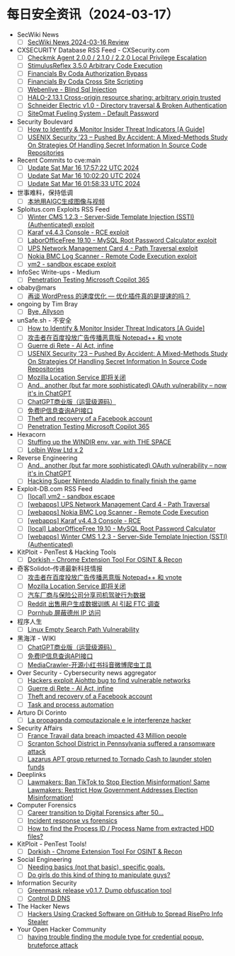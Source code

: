 # 每日安全资讯（2024-03-17）

- SecWiki News
  - [ ] [SecWiki News 2024-03-16 Review](http://www.sec-wiki.com/?2024-03-16)
- CXSECURITY Database RSS Feed - CXSecurity.com
  - [ ] [Checkmk Agent 2.0.0 / 2.1.0 / 2.2.0 Local Privilege Escalation](https://cxsecurity.com/issue/WLB-2024030038)
  - [ ] [StimulusReflex 3.5.0 Arbitrary Code Execution](https://cxsecurity.com/issue/WLB-2024030037)
  - [ ] [Financials By Coda Authorization Bypass](https://cxsecurity.com/issue/WLB-2024030036)
  - [ ] [Financials By Coda Cross Site Scripting](https://cxsecurity.com/issue/WLB-2024030035)
  - [ ] [Webenlive - Blind Sql Injection](https://cxsecurity.com/issue/WLB-2024030034)
  - [ ] [HALO-2.13.1 Cross-origin resource sharing: arbitrary origin trusted](https://cxsecurity.com/issue/WLB-2024030033)
  - [ ] [Schneider Electric v1.0 - Directory traversal & Broken Authentication](https://cxsecurity.com/issue/WLB-2024030032)
  - [ ] [SiteOmat Fueling System - Default Password](https://cxsecurity.com/issue/WLB-2024030031)
- Security Boulevard
  - [ ] [How to Identify & Monitor Insider Threat Indicators [A Guide]](https://securityboulevard.com/2024/03/how-to-identify-monitor-insider-threat-indicators-a-guide/)
  - [ ] [USENIX Security ’23 – Pushed By Accident: A Mixed-Methods Study On Strategies Of Handling Secret Information In Source Code Repositories](https://securityboulevard.com/2024/03/usenix-security-23-pushed-by-accident-a-mixed-methods-study-on-strategies-of-handling-secret-information-in-source-code-repositories/)
- Recent Commits to cve:main
  - [ ] [Update Sat Mar 16 17:57:22 UTC 2024](https://github.com/trickest/cve/commit/77118d0eead3b986d67efc099b2b2f7f6fc2bb5a)
  - [ ] [Update Sat Mar 16 10:02:20 UTC 2024](https://github.com/trickest/cve/commit/440c4c296c682ed06c35310fceb867cbab66ee45)
  - [ ] [Update Sat Mar 16 01:58:33 UTC 2024](https://github.com/trickest/cve/commit/2dceb76ada0d2705b45c5a4a3a39846a259fea1d)
- 世事难料，保持低调
  - [ ] [本地用AIGC生成图像与视频](https://blog.csdn.net/ariesjzj/article/details/136750337)
- Sploitus.com Exploits RSS Feed
  - [ ] [Winter CMS 1.2.3 - Server-Side Template Injection (SSTI) (Authenticated) exploit](https://sploitus.com/exploit?id=EDB-ID:51893&utm_source=rss&utm_medium=rss)
  - [ ] [Karaf v4.4.3 Console - RCE exploit](https://sploitus.com/exploit?id=EDB-ID:51895&utm_source=rss&utm_medium=rss)
  - [ ] [LaborOfficeFree 19.10 - MySQL Root Password Calculator exploit](https://sploitus.com/exploit?id=EDB-ID:51894&utm_source=rss&utm_medium=rss)
  - [ ] [UPS Network Management Card 4 - Path Traversal exploit](https://sploitus.com/exploit?id=EDB-ID:51897&utm_source=rss&utm_medium=rss)
  - [ ] [Nokia BMC Log Scanner - Remote Code Execution exploit](https://sploitus.com/exploit?id=EDB-ID:51896&utm_source=rss&utm_medium=rss)
  - [ ] [vm2 - sandbox escape exploit](https://sploitus.com/exploit?id=EDB-ID:51898&utm_source=rss&utm_medium=rss)
- InfoSec Write-ups - Medium
  - [ ] [Penetration Testing Microsoft Copilot 365](https://infosecwriteups.com/penetration-testing-microsoft-copilot-365-910301660dac?source=rss----7b722bfd1b8d---4)
- obaby@mars
  - [ ] [再谈 WordPress 的速度优化 — 优化插件真的是提速的吗？](https://www.h4ck.org.cn/2024/03/15874)
- ongoing by Tim Bray
  - [ ] [Bye, Allyson](https://www.tbray.org/ongoing/When/202x/2024/03/16/Bye-Allyson)
- unSafe.sh - 不安全
  - [ ] [How to Identify & Monitor Insider Threat Indicators [A Guide]](https://buaq.net/go-228568.html)
  - [ ] [攻击者在百度投放广告传播恶意版 Notepad++ 和 vnote](https://buaq.net/go-228559.html)
  - [ ] [Guerre di Rete - AI Act, infine](https://buaq.net/go-228561.html)
  - [ ] [USENIX Security ’23 – Pushed By Accident: A Mixed-Methods Study On Strategies Of Handling Secret Information In Source Code Repositories](https://buaq.net/go-228569.html)
  - [ ] [Mozilla Location Service 即将关闭](https://buaq.net/go-228560.html)
  - [ ] [And.. another (but far more sophisticated) OAuth vulnerability – now it's in ChatGPT](https://buaq.net/go-228558.html)
  - [ ] [ChatGPT商业版（运营级源码）](https://buaq.net/go-228546.html)
  - [ ] [免费IP信息查询API接口](https://buaq.net/go-228547.html)
  - [ ] [Theft and recovery of a Facebook account](https://buaq.net/go-228550.html)
  - [ ] [Penetration Testing Microsoft Copilot 365](https://buaq.net/go-228554.html)
- Hexacorn
  - [ ] [Stuffing up the WINDIR env. var. with THE SPACE](https://www.hexacorn.com/blog/2024/03/16/stuffing-up-the-windir-env-var-with-the-space/)
  - [ ] [Lolbin Wow Ltd x 2](https://www.hexacorn.com/blog/2024/03/16/lolbin-wow-ltd-x-2/)
- Reverse Engineering
  - [ ] [And.. another (but far more sophisticated) OAuth vulnerability – now it's in ChatGPT](https://www.reddit.com/r/ReverseEngineering/comments/1bg77ff/and_another_but_far_more_sophisticated_oauth/)
  - [ ] [Hacking Super Nintendo Aladdin to finally finish the game](https://www.reddit.com/r/ReverseEngineering/comments/1bgbdd1/hacking_super_nintendo_aladdin_to_finally_finish/)
- Exploit-DB.com RSS Feed
  - [ ] [[local] vm2 - sandbox escape](https://www.exploit-db.com/exploits/51898)
  - [ ] [[webapps] UPS Network Management Card 4 - Path Traversal](https://www.exploit-db.com/exploits/51897)
  - [ ] [[webapps] Nokia BMC Log Scanner - Remote Code Execution](https://www.exploit-db.com/exploits/51896)
  - [ ] [[webapps] Karaf v4.4.3 Console - RCE](https://www.exploit-db.com/exploits/51895)
  - [ ] [[local] LaborOfficeFree 19.10 - MySQL Root Password Calculator](https://www.exploit-db.com/exploits/51894)
  - [ ] [[webapps] Winter CMS 1.2.3 - Server-Side Template Injection (SSTI) (Authenticated)](https://www.exploit-db.com/exploits/51893)
- KitPloit - PenTest &amp; Hacking Tools
  - [ ] [Dorkish - Chrome Extension Tool For OSINT & Recon](http://www.kitploit.com/2024/03/dorkish-chrome-extension-tool-for-osint.html)
- 奇客Solidot–传递最新科技情报
  - [ ] [攻击者在百度投放广告传播恶意版 Notepad++ 和 vnote](https://www.solidot.org/story?sid=77615)
  - [ ] [Mozilla Location Service 即将关闭](https://www.solidot.org/story?sid=77614)
  - [ ] [汽车厂商与保险公司分享司机驾驶行为数据](https://www.solidot.org/story?sid=77613)
  - [ ] [Reddit 出售用户生成数据训练 AI 引起 FTC 调查](https://www.solidot.org/story?sid=77612)
  - [ ] [Pornhub 屏蔽德州 IP 访问](https://www.solidot.org/story?sid=77611)
- 程序人生
  - [ ] [Linux Empty Search Path Vulnerability](http://programlife.net/2024/03/16/Linux-Empty-Search-Path-Vulnerability/)
- 黑海洋 - WIKI
  - [ ] [ChatGPT商业版（运营级源码）](https://blog.upx8.com/4114)
  - [ ] [免费IP信息查询API接口](https://blog.upx8.com/4113)
  - [ ] [MediaCrawler-开源小红书抖音微博爬虫工具](https://blog.upx8.com/4112)
- Over Security - Cybersecurity news aggregator
  - [ ] [Hackers exploit Aiohttp bug to find vulnerable networks](https://www.bleepingcomputer.com/news/security/hackers-exploit-aiohttp-bug-to-find-vulnerable-networks/)
  - [ ] [Guerre di Rete - AI Act, infine](https://guerredirete.substack.com/p/guerre-di-rete-ai-act-infine)
  - [ ] [Theft and recovery of a Facebook account](https://www.adainese.it/blog/2023/09/26/theft-and-recovery-of-a-facebook-account/)
  - [ ] [Task and process automation](https://www.adainese.it/blog/2023/09/27/task-and-process-automation/)
- Arturo Di Corinto
  - [ ] [La propaganda computazionale e le interferenze hacker](https://dicorinto.it/articoli/la-propaganda-computazionale-e-le-intereferenze-hacker/)
- Security Affairs
  - [ ] [France Travail data breach impacted 43 Million people](https://securityaffairs.com/160556/data-breach/france-travail-data-breach-34m-people.html)
  - [ ] [Scranton School District in Pennsylvania suffered a ransomware attack](https://securityaffairs.com/160542/cyber-crime/scranton-school-district-ransomware-attack.html)
  - [ ] [Lazarus APT group returned to Tornado Cash to launder stolen funds](https://securityaffairs.com/160525/breaking-news/lazarus-apt-returned-tornado-cash.html)
- Deeplinks
  - [ ] [Lawmakers: Ban TikTok to Stop Election Misinformation! Same Lawmakers: Restrict How Government Addresses Election Misinformation!](https://www.eff.org/deeplinks/2024/03/lawmakers-ban-tiktok-stop-election-misinformation-same-lawmakers-restrict-how)
- Computer Forensics
  - [ ] [Career transition to Digital Forensics after 50...](https://www.reddit.com/r/computerforensics/comments/1bgc87k/career_transition_to_digital_forensics_after_50/)
  - [ ] [Incident response vs forensics](https://www.reddit.com/r/computerforensics/comments/1bgbe3p/incident_response_vs_forensics/)
  - [ ] [How to find the Process ID / Process Name from extracted HDD files?](https://www.reddit.com/r/computerforensics/comments/1bfzm0j/how_to_find_the_process_id_process_name_from/)
- KitPloit - PenTest Tools!
  - [ ] [Dorkish - Chrome Extension Tool For OSINT & Recon](http://www.kitploit.com/2024/03/dorkish-chrome-extension-tool-for-osint.html)
- Social Engineering
  - [ ] [Needing basics (not that basic), specific goals.](https://www.reddit.com/r/SocialEngineering/comments/1bgbve9/needing_basics_not_that_basic_specific_goals/)
  - [ ] [Do girls do this kind of thing to manipulate guys?](https://www.reddit.com/r/SocialEngineering/comments/1bg46r9/do_girls_do_this_kind_of_thing_to_manipulate_guys/)
- Information Security
  - [ ] [Greenmask release v0.1.7. Dump obfuscation tool](https://www.reddit.com/r/Information_Security/comments/1bg1fya/greenmask_release_v017_dump_obfuscation_tool/)
  - [ ] [Control D DNS](https://www.reddit.com/r/Information_Security/comments/1bfv6lf/control_d_dns/)
- The Hacker News
  - [ ] [Hackers Using Cracked Software on GitHub to Spread RisePro Info Stealer](https://thehackernews.com/2024/03/hackers-using-cracked-software-on.html)
- Your Open Hacker Community
  - [ ] [having trouble finding the module type for credential popup, bruteforce attack](https://www.reddit.com/r/HowToHack/comments/1bfyzi3/having_trouble_finding_the_module_type_for/)
